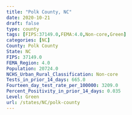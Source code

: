 ```yaml
---
title: "Polk County, NC"
date: 2020-10-21
draft: false
type: county
tags: [FIPS:37149.0,FEMA:4.0,Non-core,Green]
categories: [NC]
County: Polk County
State: NC
FIPS: 37149.0
FEMA_Region: 4.0
Population: 20724.0
NCHS_Urban_Rural_Classification: Non-core
Tests_in_prior_14_days: 665.0
Fourteen_day_test_rate_per_100000: 3209.0
Percent_Positivity_in_prior_14_days: 0.035
Level: Green
url: /states/NC/polk-county
---
```



